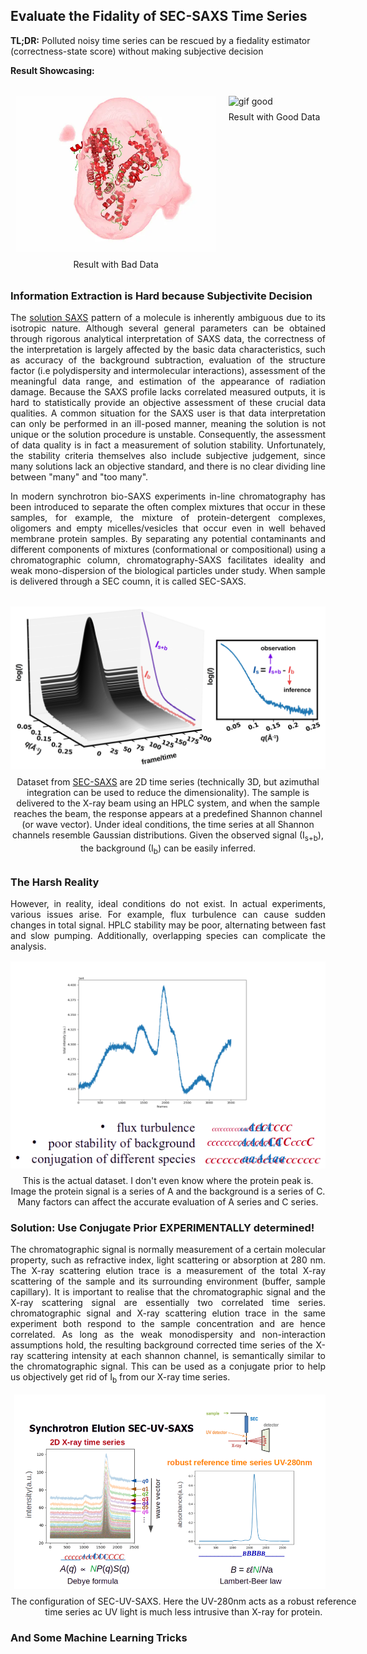 ## Evaluate the Fidality of SEC-SAXS Time Series 

**TL;DR:** Polluted noisy time series can be rescued by a fiedality estimator (correctness-state score) without making subjective decision

**Result Showcasing:**
<div style="display: flex; justify-content: center; gap: 20px; margin: 2rem 0;">
  <figure style="margin: 0;">
    <img src="images/denss_bad.webp" alt="gif bad" style="width: 320px; height: 250px; object-fit: cover; object-position: center  50% 50%;">
    <figcaption style="text-align: center; margin-top: 0.5rem;">Result with Bad Data</figcaption>
  </figure>
  <figure style="margin: 0;">
    <img src="images/denss_good.gif" alt="gif good" style="width: 320px; height: 250px; object-fit: cover; object-position: 50% 30%;">
    <figcaption style="text-align: center; margin-top: 0.5rem;">Result with Good Data</figcaption>
  </figure>
</div>

### Information Extraction is Hard because Subjectivite Decision
<div style="text-align: justify;">
  The <a class="inline-link" href="https://en.wikipedia.org/wiki/Biological_small-angle_scattering">solution SAXS</a> pattern of a molecule is inherently ambiguous due
  to its isotropic nature. Although several general parameters can be obtained through rigorous analytical
  interpretation of SAXS data, the correctness of the interpretation is largely affected by the basic data characteristics, such as accuracy of the background subtraction,
  evaluation of the structure factor (i.e polydispersity and intermolecular interactions),
  assessment of the meaningful data range, and estimation of the appearance of radiation
  damage. Because the SAXS profile lacks correlated measured outputs, it is
  hard to statistically provide an objective assessment of these crucial data qualities. A common
  situation for the SAXS user is that data interpretation can only be performed in an ill-posed
  manner, meaning the solution is not unique or the solution procedure is unstable. Consequently, the
  assessment of data quality is in fact a measurement of solution stability. Unfortunately, the stability criteria themselves also include subjective judgement, since many solutions lack an objective standard, and there is no clear dividing line between "many" and "too many".

  In modern synchrotron bio-SAXS experiments in-line chromatography has been introduced
to separate the often complex mixtures that occur in these samples, for example, the mixture
of protein-detergent complexes, oligomers and empty micelles/vesicles that occur even in
well behaved membrane protein samples. By separating any potential contaminants and
different components of mixtures (conformational or compositional) using a chromatographic
column, chromatography-SAXS facilitates ideality and weak mono-dispersion of the
biological particles under study. When sample is delivered through a SEC coumn, it is called SEC-SAXS.
</div>

<div style="display: flex; justify-content: center; gap: 20px; margin: 2rem 0;">
  <figure style="margin: 0;">
    <img src="images/sec_saxs.png" alt="sec saxs" style="width: 100%; object-fit: cover; object-position: center  50% 50%;">
    <figcaption style="text-align: center; margin-top: 0.5rem;">
      Dataset from <a class="inline-link" href="https://pmc.ncbi.nlm.nih.gov/articles/PMC6276278/">SEC-SAXS</a> are 2D time series (technically 3D, but azimuthal integration can be used to reduce the dimensionality). The sample is delivered to the X-ray beam using an HPLC system, and when the sample reaches the beam, the response appears at a predefined Shannon channel (or wave vector). Under ideal conditions, the time series at all Shannon channels resemble Gaussian distributions. Given the observed signal (I<sub>s+b</sub>), the background (I<sub>b</sub>) can be easily inferred.
    </figcaption>
  </figure>
</div>

### The Harsh Reality 
<div style="text-align: justify;">
However, in reality, ideal conditions do not exist. In actual experiments, various issues arise. For example, flux turbulence can cause sudden changes in total signal. HPLC stability may be poor, alternating between fast and slow pumping. Additionally, overlapping species can complicate the analysis.
</div>

<div style="display: flex; justify-content: center; gap: 20px; margin: 1rem 0;">
  <figure style="margin: 0;">
    <img src="images/sec_saxs_reality.webp" alt="reality" style="width: 100%; object-fit: cover; object-position: center  50% 50%;">
    <figcaption style="text-align: center; margin-top: 0.5rem;">
      This is the actual dataset. I don't even know where the protein peak is. Image the protein signal is a series of A and the background is a series of C. Many factors can affect the accurate evaluation of A series and C series.
    </figcaption>
  </figure>
</div>

### Solution: Use Conjugate Prior EXPERIMENTALLY determined!
<div style="text-align: justify;">
 The chromatographic signal is normally measurement of a certain molecular property, such as refractive index, light scattering or absorption at 280 nm. The X-ray scattering elution trace is a measurement of the total X-ray scattering of the sample and its surrounding environment (buffer, sample capillary). It is important to realise that the chromatographic signal and the X-ray scattering signal are essentially two correlated time series. chromatographic signal and X-ray scattering elution trace in the same experiment both respond to the sample concentration and are hence correlated. As long as the weak monodispersity and non-interaction assumptions hold, the resulting background corrected time series of the X-ray scattering intensity at each shannon channel, is semantically similar to the chromatographic signal. This can be used as a conjugate prior to help us objectively get rid of I<sub>b</sub> from our X-ray time series. 
</div>

<div style="display: flex; justify-content: center; gap: 20px; margin: 1rem 0; width: 110%;">
  <figure style="margin: 0;">
      <img src="images/sec_uv_saxs.png" alt="sec-uv-saxs" style="width: 100%; height: auto; object-fit: cover; clip-path: inset(0% 10% 0% 0%); transform: translateX(1%); /* Shift left to center the visible portion */">
    <figcaption style="text-align: center; margin-top: 0.5rem;">
      The configuration of SEC-UV-SAXS. Here the UV-280nm acts as a robust reference time series ac UV light is much less intrusive than X-ray for protein. 
    </figcaption>
  </figure>
</div>

### And Some Machine Learning Tricks








